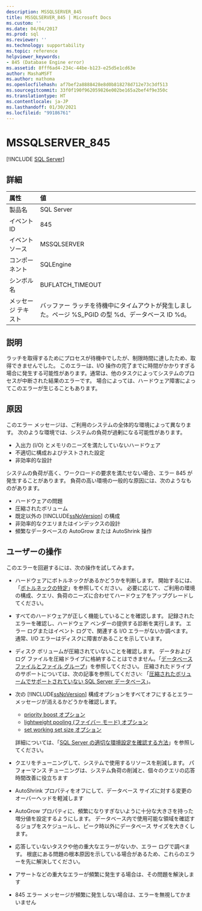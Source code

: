 ```yaml
---
description: MSSQLSERVER_845
title: MSSQLSERVER_845 | Microsoft Docs
ms.custom: ''
ms.date: 04/04/2017
ms.prod: sql
ms.reviewer: ''
ms.technology: supportability
ms.topic: reference
helpviewer_keywords:
- 845 (Database Engine error)
ms.assetid: 8fff6ad4-234c-44be-b123-e25d5e1cd63e
author: MashaMSFT
ms.author: mathoma
ms.openlocfilehash: af7bef2a8888428e8d0b818278d712e73c3df513
ms.sourcegitcommit: 33f0f190f962059826e002be165a2bef4f9e350c
ms.translationtype: HT
ms.contentlocale: ja-JP
ms.lasthandoff: 01/30/2021
ms.locfileid: "99186761"
---
```

# <a name="mssqlserver_845"></a>MSSQLSERVER_845
 [!INCLUDE [SQL Server](../../includes/applies-to-version/sqlserver.md)]
  
## <a name="details"></a>詳細  
  
| 属性 | 値 |  
| :-------- | :---- |  
|製品名|SQL Server|  
|イベント ID|845|  
|イベント ソース|MSSQLSERVER|  
|コンポーネント|SQLEngine|  
|シンボル名|BUFLATCH_TIMEOUT|  
|メッセージ テキスト|バッファー ラッチを待機中にタイムアウトが発生しました。ページ %S_PGID の型 %d、データベース ID %d。|  
  
## <a name="explanation"></a>説明  
ラッチを取得するためにプロセスが待機中でしたが、制限時間に達したため、取得できませんでした。 このエラーは、I/O 操作の完了までに時間がかかりすぎる場合に発生する可能性があります。通常は、他のタスクによってシステムのプロセスが中断された結果のエラーです。 場合によっては、ハードウェア障害によってこのエラーが生じることもあります。  
  
## <a name="cause"></a>原因
このエラー メッセージは、ご利用のシステムの全体的な環境によって異なります。 次のような環境では、システムの負荷が過剰になる可能性があります。

- 入出力 (I/O) とメモリのニーズを満たしていないハードウェア
- 不適切に構成およびテストされた設定
- 非効率的な設計

 システムの負荷が高く、ワークロードの要求を満たせない場合、エラー 845 が発生することがあります。 負荷の高い環境の一般的な原因には、次のようなものがあります。

- ハードウェアの問題
- 圧縮されたボリューム
- 既定以外の [!INCLUDE[ssNoVersion](../../includes/ssnoversion-md.md)] の構成
- 非効率的なクエリまたはインデックスの設計
- 頻繁なデータベースの AutoGrow または AutoShrink 操作

## <a name="user-action"></a>ユーザーの操作  
このエラーを回避するには、次の操作を試してみます。  
  
- ハードウェアにボトルネックがあるかどうかを判断します。 開始するには、「[ボトルネックの特定](../performance/identify-bottlenecks.md)」を参照してください。 必要に応じて、ご利用の環境の構成、クエリ、負荷のニーズに合わせてハードウェアをアップグレードしてください。

- すべてのハードウェアが正しく機能していることを確認します。 記録されたエラーを確認し、ハードウェア ベンダーの提供する診断を実行します。 エラー ログまたはイベント ログで、関連する I/O エラーがないか調べます。 通常、I/O エラーはディスクに障害があることを示しています。  
- ディスク ボリュームが圧縮されていないことを確認します。 データおよびログ ファイルを圧縮ドライブに格納することはできません。「[データベース ファイルとファイル グループ](../databases/database-files-and-filegroups.md)」を参照してください。 圧縮されたドライブのサポートについては、次の記事を参照してください: 「[圧縮されたボリュームでサポートされていない SQL Server データベース](https://support.microsoft.com/EN-US/help/231347)」。

- 次の [!INCLUDE[ssNoVersion](../../includes/ssnoversion-md.md)] 構成オプションをすべてオフにするとエラーメッセージが消えるかどうかを確認します。
   - [priority boost オプション](../../database-engine/configure-windows/configure-the-priority-boost-server-configuration-option.md)
   - [lightweight pooling (ファイバー モード) オプション](../../database-engine/configure-windows/lightweight-pooling-server-configuration-option.md)
   - [set working set size オプション](../../database-engine/configure-windows/set-working-set-size-server-configuration-option.md)

    詳細については、「[SQL Server の適切な環境設定を確認する方法](https://support.microsoft.com/EN-US/help/319942)」を参照してください。

- クエリをチューニングして、システムで使用するリソースを削減します。 パフォーマンス チューニングは、システム負荷の削減と、個々のクエリの応答時間改善に役立ちます
- AutoShrink プロパティをオフにして、データベース サイズに対する変更のオーバーヘッドを軽減します
- AutoGrow プロパティに、頻繁になりすぎないように十分な大きさを持った増分値を設定するようにします。 データベース内で使用可能な領域を確認するジョブをスケジュールし、ピーク時以外にデータベース サイズを大きくします。
- 応答していないタスクや他の重大なエラーがないか、エラー ログで調べます。 根底にある問題の根本原因を示している場合があるため、これらのエラーを先に解決してください。
- アサートなどの重大なエラーが頻繁に発生する場合は、その問題を解決します
- 845 エラー メッセージが頻繁に発生しない場合は、エラーを無視してかまいません
